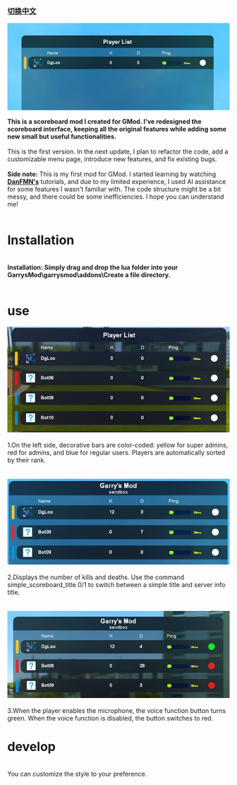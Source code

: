 ### [切换中文](./README-CN.md)
![01](https://github.com/DgLooSL/Gmod-SimpleScoreboard/blob/main/img/01.png?raw=true)

**This is a scoreboard mod I created for GMod. I've redesigned the scoreboard interface, keeping all the original features while adding some new small but useful functionalities.**</br></br>
This is the first version. In the next update, I plan to refactor the code, add a customizable menu page, introduce new features, and fix existing bugs.</br></br>
**Side note:** This is my first mod for GMod. I started learning by watching [**DanFMN's**](https://www.youtube.com/playlist?list=PLN1e9kVZIWewR9Tm48zbxdm1qiBEWYpJI) tutorials, and due to my limited experience, I used AI assistance for some features I wasn't familiar with. The code structure might be a bit messy, and there could be some inefficiencies. I hope you can understand me!
</br>
</br>
# Installation
</br>**Installation: Simply drag and drop the lua folder into your GarrysMod\garrysmod\addons\Create a file directory.**</br></br>
# use
![02](https://github.com/DgLooSL/Gmod-SimpleScoreboard/blob/main/img/02.png?raw=true)
</br></br>1.On the left side, decorative bars are color-coded: yellow for super admins, red for admins, and blue for regular users. Players are automatically sorted by their rank.</br></br></br>
![03](https://github.com/DgLooSL/Gmod-SimpleScoreboard/blob/main/img/03.png?raw=true)
</br></br>2.Displays the number of kills and deaths. Use the command simple_scoreboard_title 0/1 to switch between a simple title and server info title.</br></br></br>
![04](https://github.com/DgLooSL/Gmod-SimpleScoreboard/blob/main/img/04.png?raw=true)
</br></br>3.When the player enables the microphone, the voice function button turns green. When the voice function is disabled, the button switches to red.
# develop
</br>You can customize the style to your preference.

